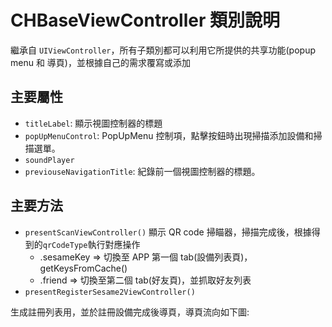 # CHBaseViewController 類別說明

繼承自 `UIViewController`，所有子類別都可以利用它所提供的共享功能(popup menu 和 導頁)，並根據自己的需求覆寫或添加

## 主要屬性

- `titleLabel`: 顯示視圖控制器的標題
- `popUpMenuControl`: PopUpMenu 控制項，點擊按鈕時出現掃描添加設備和掃描選單。
- `soundPlayer`
- `previouseNavigationTitle`: 紀錄前一個視圖控制器的標題。

## 主要方法

- `presentScanViewController()`
  顯示 QR code 掃瞄器，掃描完成後，根據得到的`qrCodeType`執行對應操作
  - .sesameKey => 切換至 APP 第一個 tab(設備列表頁)，getKeysFromCache()
  - .friend => 切換至第二個 tab(好友頁)，並抓取好友列表
- `presentRegisterSesame2ViewController()`

生成註冊列表用，並於註冊設備完成後導頁，導頁流向如下圖:

<p align="left" >
  <img src="../src/imgs/註冊導頁.png" alt="" title="">
</p>
